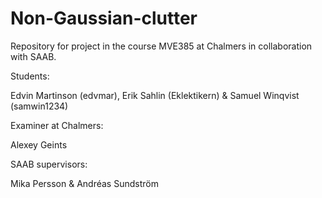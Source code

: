 # Non-Gaussian-clutter
Repository for project in the course MVE385 at Chalmers in collaboration with SAAB.

Students:

Edvin Martinson (edvmar), Erik Sahlin (Eklektikern) & Samuel Winqvist (samwin1234) 

Examiner at Chalmers: 

Alexey Geints

SAAB supervisors: 

Mika Persson & Andréas Sundström
